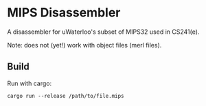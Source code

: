 # MIPS Disassembler

A disassembler for uWaterloo's subset of MIPS32 used in CS241(e).

Note: does not (yet!) work with object files (merl files).

## Build

Run with cargo:
```
cargo run --release /path/to/file.mips
```
